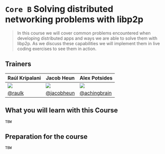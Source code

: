 # `Core B` Solving distributed networking problems with libp2p

> In this course we will cover common problems encountered when developing distributed apps and ways we are able to solve them with libp2p. As we discuss these capabilities we will implement them in live coding exercises to see them in action.

## Trainers

| **Raúl Kripalani**                                      | Jacob Heun                                             | Alex Potsides                                          |
|-------------------------------------------------------  |------------------------------------------------------  |------------------------------------------------------  |
| ![](https://avatars1.githubusercontent.com/u/1101242)   | ![](https://avatars2.githubusercontent.com/u/639834)   | ![](https://avatars1.githubusercontent.com/u/665810)   |
| [@raulk](https://github.com/raulk)                      | [@jacobheun](https://github.com/jacobheun)             | [@achingbrain](https://github.com/achingbrain)         |

## What you will learn with this Course

`TBW`

## Preparation for the course

`TBW`

